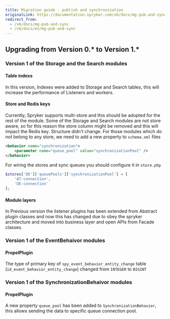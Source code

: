 ```yaml
---
title: Migration guide - publish and synchronization
originalLink: https://documentation.spryker.com/v6/docs/mg-pub-and-sync
redirect_from:
  - /v6/docs/mg-pub-and-sync
  - /v6/docs/en/mg-pub-and-sync
---
```


## Upgrading from Version 0.* to Version 1.*

### Version 1 of the Storage and the Search modules

#### Table indexs
In this version, Indexes were added to Storage and Search tables, this will increase the performance of Listeners and workers.

#### Store and Redis keys
Currently, Spryker supports multi-store and this should be adopted for the rest of the module. Some of the Storage and Search modules are not store aware, so for this reason the store column might be removed and this will impact the Redis key. Structure didn't change. For those modules which do not belong to any store, we need to add a new property to `schema.xml` files

```xml
<behavior name="synchronization">
	<parameter name="queue_pool" value="synchronizationPool" />
</behavior>
```
For wiring the stores and sync queues you should configure it in `store.php`

```php
$stores['DE']['queuePools']['synchronizationPool'] = [
	'AT-connection',
	'DE-connection'
];
```
#### Module layers
In Previous version the listener plugins has been extended from Abstract plugin classes and now this has changed due to obey the spryker architecture and moved into business layer and open APIs from Facade classes.

### Version 1 of the EventBehaivor modules

#### PropelPlugin
The type of primary key of `spy_event_behavior_entity_change` table (`id_event_behavior_entity_change`) changed from `INTEGER` to `BIGINT`

### Version 1 of the SynchronizationBehaivor modules

#### PropelPlugin
A new property `queue_pool` has been added to `SynchronizationBehavior`, this allows sending the data to specific queue connection pool.

